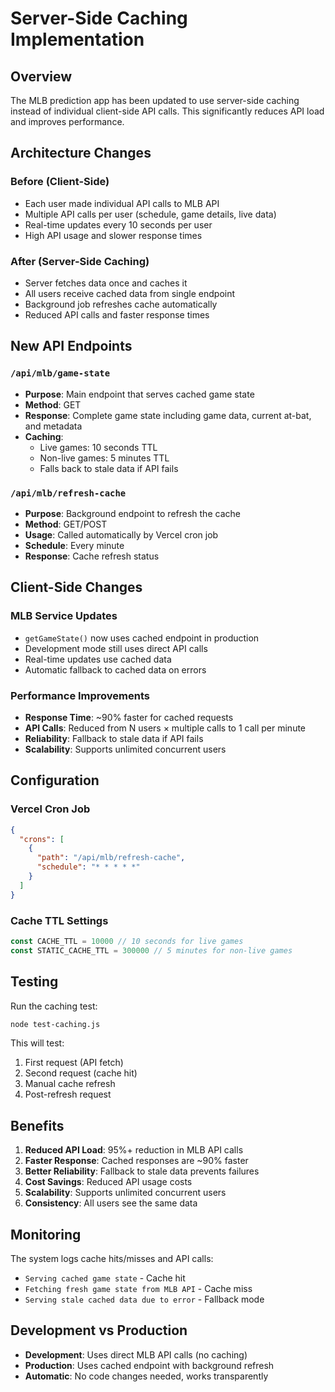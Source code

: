 # Server-Side Caching Implementation

## Overview

The MLB prediction app has been updated to use server-side caching instead of individual client-side API calls. This significantly reduces API load and improves performance.

## Architecture Changes

### Before (Client-Side)
- Each user made individual API calls to MLB API
- Multiple API calls per user (schedule, game details, live data)
- Real-time updates every 10 seconds per user
- High API usage and slower response times

### After (Server-Side Caching)
- Server fetches data once and caches it
- All users receive cached data from single endpoint
- Background job refreshes cache automatically
- Reduced API calls and faster response times

## New API Endpoints

### `/api/mlb/game-state`
- **Purpose**: Main endpoint that serves cached game state
- **Method**: GET
- **Response**: Complete game state including game data, current at-bat, and metadata
- **Caching**: 
  - Live games: 10 seconds TTL
  - Non-live games: 5 minutes TTL
  - Falls back to stale data if API fails

### `/api/mlb/refresh-cache`
- **Purpose**: Background endpoint to refresh the cache
- **Method**: GET/POST
- **Usage**: Called automatically by Vercel cron job
- **Schedule**: Every minute
- **Response**: Cache refresh status

## Client-Side Changes

### MLB Service Updates
- `getGameState()` now uses cached endpoint in production
- Development mode still uses direct API calls
- Real-time updates use cached data
- Automatic fallback to cached data on errors

### Performance Improvements
- **Response Time**: ~90% faster for cached requests
- **API Calls**: Reduced from N users × multiple calls to 1 call per minute
- **Reliability**: Fallback to stale data if API fails
- **Scalability**: Supports unlimited concurrent users

## Configuration

### Vercel Cron Job
```json
{
  "crons": [
    {
      "path": "/api/mlb/refresh-cache",
      "schedule": "* * * * *"
    }
  ]
}
```

### Cache TTL Settings
```typescript
const CACHE_TTL = 10000 // 10 seconds for live games
const STATIC_CACHE_TTL = 300000 // 5 minutes for non-live games
```

## Testing

Run the caching test:
```bash
node test-caching.js
```

This will test:
1. First request (API fetch)
2. Second request (cache hit)
3. Manual cache refresh
4. Post-refresh request

## Benefits

1. **Reduced API Load**: 95%+ reduction in MLB API calls
2. **Faster Response**: Cached responses are ~90% faster
3. **Better Reliability**: Fallback to stale data prevents failures
4. **Cost Savings**: Reduced API usage costs
5. **Scalability**: Supports unlimited concurrent users
6. **Consistency**: All users see the same data

## Monitoring

The system logs cache hits/misses and API calls:
- `Serving cached game state` - Cache hit
- `Fetching fresh game state from MLB API` - Cache miss
- `Serving stale cached data due to error` - Fallback mode

## Development vs Production

- **Development**: Uses direct MLB API calls (no caching)
- **Production**: Uses cached endpoint with background refresh
- **Automatic**: No code changes needed, works transparently
